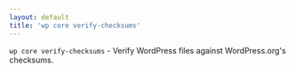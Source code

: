 ```yaml
---
layout: default
title: 'wp core verify-checksums'
---
```


`wp core verify-checksums` - Verify WordPress files against WordPress.org's checksums.



